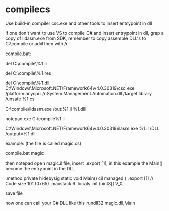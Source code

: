 # compilecs
Use build-in compiler csc.exe and other tools to insert entrypoint in dll

If one don't want to use VS to compile C# and insert entrypoint in dll, grap a copy of ildasm.exe from SDK, remember to copy assemble DLL's to C:\compile or add then with /r

compile.bat:

del C:\compile\\%1.il

del C:\compile\\%1.res

del C:\compile\\%1.dll
C:\Windows\Microsoft.NET\Framework64\v4.0.30319\csc.exe /platform:anycpu /r:System.Management.Automation.dll /target:library /unsafe %1.cs

C:\compile\ildasm.exe /out:%1.il %1.dll

notepad.exe C:\\compile\%1.il

C:\Windows\Microsoft.NET\Framework64\v4.0.30319\ilasm.exe %1.il /DLL /output=%1.dll

example: (the file is called magic.cs)

compile.bat magic

then notepad open magic.il file, insert .export [1], in this example the Main() become the entrypoint in the DLL



  .method private hidebysig static void  Main() cil managed
  {
  .export [1]
    // Code size       101 (0x65)
    .maxstack  6
    .locals init (uint8[] V_0,
    
    
    
 save file
 
 now one can call your C# DLL like this rundll32 magic.dll,Main
 
 
